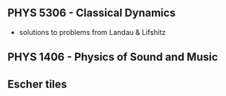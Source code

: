 ## PHYS 5306 - Classical Dynamics

- solutions to problems from Landau \& Lifshitz

## PHYS 1406 - Physics of Sound and Music

## Escher tiles
